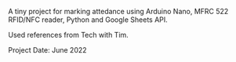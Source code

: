A tiny project for marking attedance using Arduino Nano, MFRC 522 RFID/NFC reader, Python and Google Sheets API.

Used references from Tech with Tim.

Project Date: June 2022

